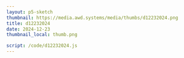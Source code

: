 ```yaml
---
layout: p5-sketch
thumbnail: https://media.awd.systems/media/thumbs/d12232024.png
title: d12232024
date: 2024-12-23
thumbnail_local: thumb.png

script: /code/d12232024.js
---
```

